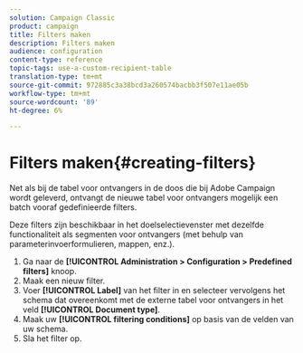 ```yaml
---
solution: Campaign Classic
product: campaign
title: Filters maken
description: Filters maken
audience: configuration
content-type: reference
topic-tags: use-a-custom-recipient-table
translation-type: tm+mt
source-git-commit: 972885c3a38bcd3a260574bacbb3f507e11ae05b
workflow-type: tm+mt
source-wordcount: '89'
ht-degree: 6%

---
```



# Filters maken{#creating-filters}

Net als bij de tabel voor ontvangers in de doos die bij Adobe Campaign wordt geleverd, ontvangt de nieuwe tabel voor ontvangers mogelijk een batch vooraf gedefinieerde filters.

Deze filters zijn beschikbaar in het doelselectievenster met dezelfde functionaliteit als segmenten voor ontvangers (met behulp van parameterinvoerformulieren, mappen, enz.).

1. Ga naar de **[!UICONTROL Administration > Configuration > Predefined filters]** knoop.
1. Maak een nieuw filter.
1. Voer **[!UICONTROL Label]** van het filter in en selecteer vervolgens het schema dat overeenkomt met de externe tabel voor ontvangers in het veld **[!UICONTROL Document type]**.
1. Maak uw **[!UICONTROL filtering conditions]** op basis van de velden van uw schema.
1. Sla het filter op.

